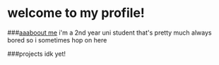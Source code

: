 # welcome to my profile!

###<ins>aaaboout me</ins>
i'm a 2nd year uni student that's pretty much always bored so i sometimes hop on here

###projects
idk yet!

